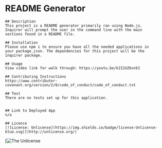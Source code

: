 # README Generator

    ## Description
    This project is a README generator primarily ran using Node.js. Inquirer will prompt the user in the command line with the main sections found in a README file.

    ## Installation
    Please use npm i to ensure you have all the needed applications in your package.json. The dependencies for this project will be the inquirer package.

    ## Usage
    View video link for walk through: https://youtu.be/k2I2UZ6vnkI

    ## Contributing Instructions
    https://www.contributor-covenant.org/version/2/0/code_of_conduct/code_of_conduct.txt

    ## Test
    There are no tests set up for this application.


    ## Link to Deployed App
    n/a

    ## Licence
    [![License: Unlicense](https://img.shields.io/badge/license-Unlicense-blue.svg)](http://unlicense.org/)
[![The Unlicense](http://unlicense.org/)
